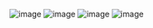 ![image](https://github.com/EsayasA/alx-system_engineering-devops/assets/123552892/12cd40a8-6d29-4f65-9b93-b1f927d47d82)
![image](https://github.com/EsayasA/alx-system_engineering-devops/assets/123552892/a1f200d9-5a2a-4d61-89a2-fa8d19d11080)
![image](https://github.com/EsayasA/alx-system_engineering-devops/assets/123552892/83fcdd75-b1a8-4331-8bc5-e0a2c0cfe61e)
![image](https://github.com/EsayasA/alx-system_engineering-devops/assets/123552892/063ae17c-20b8-4f34-8f78-540f948e9d12)



